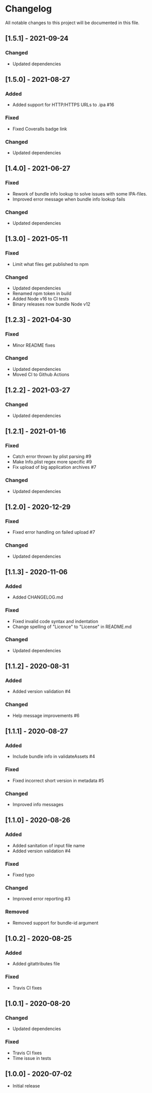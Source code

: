 # Changelog
All notable changes to this project will be documented in this file.

## [1.5.1] - 2021-09-24
### Changed
- Updated dependencies


## [1.5.0] - 2021-08-27
### Added
- Added support for HTTP/HTTPS URLs to .ipa #16

### Fixed
- Fixed Coveralls badge link

### Changed
- Updated dependencies


## [1.4.0] - 2021-06-27
### Fixed
- Rework of bundle info lookup to solve issues with some IPA-files.
- Improved error message when bundle info lookup fails

### Changed
- Updated dependencies


## [1.3.0] - 2021-05-11
### Fixed
- Limit what files get published to npm

### Changed
- Updated dependencies
- Renamed npm token in build
- Added Node v16 to CI tests
- Binary releases now bundle Node v12


## [1.2.3] - 2021-04-30
### Fixed
- Minor README fixes

### Changed
- Updated dependencies
- Moved CI to Github Actions


## [1.2.2] - 2021-03-27
### Changed
- Updated dependencies


## [1.2.1] - 2021-01-16
### Fixed
- Catch error thrown by plist parsing #9
- Make Info.plist regex more specific #9
- Fix upload of big application archives #7

### Changed
- Updated dependencies


## [1.2.0] - 2020-12-29
### Fixed
- Fixed error handling on failed upload #7

### Changed
- Updated dependencies


## [1.1.3] - 2020-11-06
### Added
- Added CHANGELOG.md

### Fixed
- Fixed invalid code syntax and indentation
- Change spelling of "Licence" to "License" in README.md

### Changed
- Updated dependencies


## [1.1.2] - 2020-08-31
### Added
- Added version validation #4

### Changed
- Help message improvements #6 


## [1.1.1] - 2020-08-27
### Added
- Include bundle info in validateAssets #4

### Fixed
- Fixed incorrect short version in metadata #5

### Changed
- Improved info messages


## [1.1.0] - 2020-08-26
### Added
- Added sanitation of input file name
- Added version validation #4

### Fixed
-  Fixed typo

### Changed
- Improved error reporting #3

### Removed
- Removed support for bundle-id argument


## [1.0.2] - 2020-08-25
### Added
- Added gitattributes file

### Fixed
- Travis CI fixes


## [1.0.1] - 2020-08-20
### Changed
- Updated dependencies

### Fixed
- Travis CI fixes
- Time issue in tests


## [1.0.0] - 2020-07-02
- Initial release
